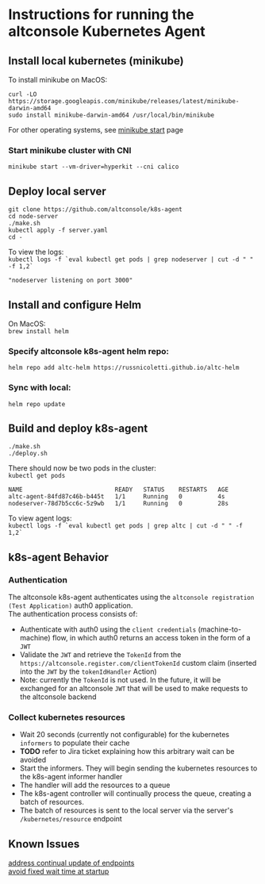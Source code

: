 #  Instructions for running the altconsole Kubernetes Agent

## Install local kubernetes (minikube)

To install minikube on MacOS:

`curl -LO https://storage.googleapis.com/minikube/releases/latest/minikube-darwin-amd64`  
`sudo install minikube-darwin-amd64 /usr/local/bin/minikube`

For other operating systems, see [minikube start](https://minikube.sigs.k8s.io/docs/start/) page

### Start minikube cluster with CNI
`minikube start --vm-driver=hyperkit --cni calico`

## Deploy local server
`git clone https://github.com/altconsole/k8s-agent`  
`cd node-server`  
`./make.sh`  
`kubectl apply -f server.yaml`  
`cd -`

To view the logs:  
``kubectl logs -f `eval kubectl get pods | grep nodeserver | cut -d " " -f 1,2` ``  
  
`"nodeserver listening on port 3000"`

## Install and configure Helm
On MacOS:  
`brew install helm`

### Specify altconsole k8s-agent helm repo:  
`helm repo add altc-helm https://russnicoletti.github.io/altc-helm`

### Sync with local:  
`helm repo update`

## Build and deploy k8s-agent
`./make.sh`  
`./deploy.sh`

There should now be two pods in the cluster:  
`kubectl get pods` 
   
`NAME                          READY   STATUS    RESTARTS   AGE`  
`altc-agent-84fd87c46b-b445t   1/1     Running   0          4s`  
`nodeserver-78d7b5cc6c-5z9wb   1/1     Running   0          28s`

To view agent logs:  
``kubectl logs -f `eval kubectl get pods | grep altc | cut -d " " -f 1,2` ``

## k8s-agent Behavior
### Authentication
The altconsole k8s-agent authenticates using the `altconsole registration (Test Application)` auth0 application.  
The authentication process consists of:  
- Authenticate with auth0 using the `client credentials` (machine-to-machine) flow, in which auth0 returns an access token in the form of a `JWT`
- Validate the `JWT` and retrieve the `TokenId` from the `https://altconsole.register.com/clientTokenId` custom claim (inserted into the `JWT` by the `tokenIdHandler` Action)  
- Note: currently the `TokenId` is not used. In the future, it will be exchanged for an altconsole `JWT` that will be used to make requests to the altconsole backend

### Collect kubernetes resources
- Wait 20 seconds (currently not configurable) for the kubernetes `informers` to populate their cache
- **TODO** refer to Jira ticket explaining how this arbitrary wait can be avoided
- Start the informers. They will begin sending the kubernetes resources to the k8s-agent informer handler
- The handler will add the resources to a queue
- The k8s-agent controller will continually process the queue, creating a batch of resources.
- The batch of resources is sent to the local server via the server's `/kubernetes/resource` endpoint

## Known Issues
[address continual update of endpoints](https://altconsole.atlassian.net/browse/ALTC-315)  
[avoid fixed wait time at startup](https://altconsole.atlassian.net/browse/ALTC-316)